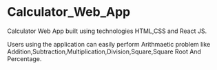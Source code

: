 # Calculator_Web_App
Calculator Web App built using technologies HTML,CSS and React JS.

Users using the application can easily perform Arithmaetic problem like Addition,Subtraction,Multiplication,Division,Square,Square Root And Percentage.
